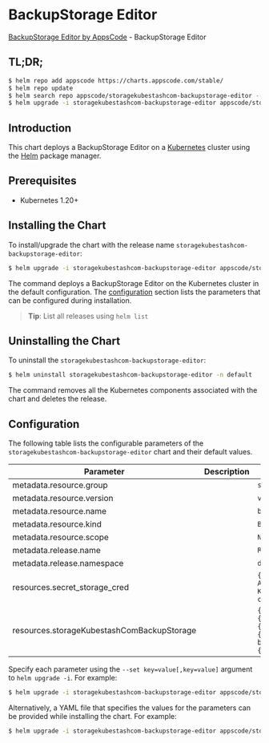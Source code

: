 # BackupStorage Editor

[BackupStorage Editor by AppsCode](https://appscode.com) - BackupStorage Editor

## TL;DR;

```bash
$ helm repo add appscode https://charts.appscode.com/stable/
$ helm repo update
$ helm search repo appscode/storagekubestashcom-backupstorage-editor --version=v0.16.0
$ helm upgrade -i storagekubestashcom-backupstorage-editor appscode/storagekubestashcom-backupstorage-editor -n default --create-namespace --version=v0.16.0
```

## Introduction

This chart deploys a BackupStorage Editor on a [Kubernetes](http://kubernetes.io) cluster using the [Helm](https://helm.sh) package manager.

## Prerequisites

- Kubernetes 1.20+

## Installing the Chart

To install/upgrade the chart with the release name `storagekubestashcom-backupstorage-editor`:

```bash
$ helm upgrade -i storagekubestashcom-backupstorage-editor appscode/storagekubestashcom-backupstorage-editor -n default --create-namespace --version=v0.16.0
```

The command deploys a BackupStorage Editor on the Kubernetes cluster in the default configuration. The [configuration](#configuration) section lists the parameters that can be configured during installation.

> **Tip**: List all releases using `helm list`

## Uninstalling the Chart

To uninstall the `storagekubestashcom-backupstorage-editor`:

```bash
$ helm uninstall storagekubestashcom-backupstorage-editor -n default
```

The command removes all the Kubernetes components associated with the chart and deletes the release.

## Configuration

The following table lists the configurable parameters of the `storagekubestashcom-backupstorage-editor` chart and their default values.

|                 Parameter                  | Description |                                                                                                                                                                                                      Default                                                                                                                                                                                                      |
|--------------------------------------------|-------------|-------------------------------------------------------------------------------------------------------------------------------------------------------------------------------------------------------------------------------------------------------------------------------------------------------------------------------------------------------------------------------------------------------------------|
| metadata.resource.group                    |             | <code>storage.kubestash.com</code>                                                                                                                                                                                                                                                                                                                                                                                |
| metadata.resource.version                  |             | <code>v1alpha1</code>                                                                                                                                                                                                                                                                                                                                                                                             |
| metadata.resource.name                     |             | <code>backupstorages</code>                                                                                                                                                                                                                                                                                                                                                                                       |
| metadata.resource.kind                     |             | <code>BackupStorage</code>                                                                                                                                                                                                                                                                                                                                                                                        |
| metadata.resource.scope                    |             | <code>Namespaced</code>                                                                                                                                                                                                                                                                                                                                                                                           |
| metadata.release.name                      |             | <code>RELEASE-NAME</code>                                                                                                                                                                                                                                                                                                                                                                                         |
| metadata.release.namespace                 |             | <code>default</code>                                                                                                                                                                                                                                                                                                                                                                                              |
| resources.secret_storage_cred              |             | <code>{"apiVersion":"v1","data":{"AWS_ACCESS_KEY_ID":"\u003cAWS Access Key ID\u003e","AWS_SECRET_ACCESS_KEY":"\u003cAWS Secret Access Key\u003e"},"kind":"Secret","metadata":{"name":"s3-storage-cred","namespace":""},"type":"Opaque"}</code>                                                                                                                                                                    |
| resources.storageKubestashComBackupStorage |             | <code>{"apiVersion":"storage.kubestash.com/v1alpha1","kind":"BackupStorage","metadata":{"name":"s3","namespace":"demo"},"spec":{"default":true,"deletionPolicy":"WipeOut","storage":{"provider":"s3","s3":{"bucket":"kubestash-demo","endpoint":"s3.amazonaws.com","prefix":"/kubestash-backup","region":"us-west-1","secretName":"s3-storage-cred"}},"usagePolicy":{"allowedNamespaces":{"from":"All"}}}}</code> |


Specify each parameter using the `--set key=value[,key=value]` argument to `helm upgrade -i`. For example:

```bash
$ helm upgrade -i storagekubestashcom-backupstorage-editor appscode/storagekubestashcom-backupstorage-editor -n default --create-namespace --version=v0.16.0 --set metadata.resource.group=storage.kubestash.com
```

Alternatively, a YAML file that specifies the values for the parameters can be provided while
installing the chart. For example:

```bash
$ helm upgrade -i storagekubestashcom-backupstorage-editor appscode/storagekubestashcom-backupstorage-editor -n default --create-namespace --version=v0.16.0 --values values.yaml
```
